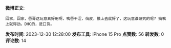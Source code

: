 **微博正文**: 
```
回家，回家，唇膏这玩意真好用啊，嘴唇干涩，俏皮，摸上去就好了，这玩意谁研究的呢? 搞嘴上就得劲。DHC的，进口货。
```
**发布时间**: 2023-12-30 12:28:00
**发布工具**: iPhone 15 Pro
**点赞数**: 56
**转发数**: 0
**评论数**: 14
